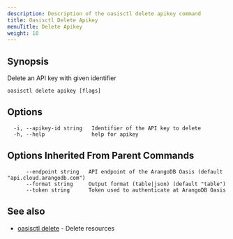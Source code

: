 ```yaml
---
description: Description of the oasisctl delete apikey command
title: Oasisctl Delete Apikey
menuTitle: Delete Apikey
weight: 10
---
```

## Synopsis
Delete an API key with given identifier

```
oasisctl delete apikey [flags]
```

## Options
```
  -i, --apikey-id string   Identifier of the API key to delete
  -h, --help               help for apikey
```

## Options Inherited From Parent Commands
```
      --endpoint string   API endpoint of the ArangoDB Oasis (default "api.cloud.arangodb.com")
      --format string     Output format (table|json) (default "table")
      --token string      Token used to authenticate at ArangoDB Oasis
```

## See also
* [oasisctl delete](_index.md)	 - Delete resources

